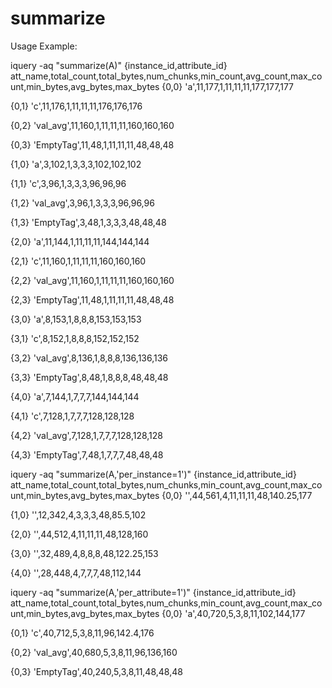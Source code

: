 summarize
==========

Usage Example:

iquery -aq "summarize(A)"
{instance_id,attribute_id} att_name,total_count,total_bytes,num_chunks,min_count,avg_count,max_count,min_bytes,avg_bytes,max_bytes
{0,0} 'a',11,177,1,11,11,11,177,177,177

{0,1} 'c',11,176,1,11,11,11,176,176,176

{0,2} 'val_avg',11,160,1,11,11,11,160,160,160

{0,3} 'EmptyTag',11,48,1,11,11,11,48,48,48

{1,0} 'a',3,102,1,3,3,3,102,102,102

{1,1} 'c',3,96,1,3,3,3,96,96,96

{1,2} 'val_avg',3,96,1,3,3,3,96,96,96

{1,3} 'EmptyTag',3,48,1,3,3,3,48,48,48

{2,0} 'a',11,144,1,11,11,11,144,144,144

{2,1} 'c',11,160,1,11,11,11,160,160,160

{2,2} 'val_avg',11,160,1,11,11,11,160,160,160

{2,3} 'EmptyTag',11,48,1,11,11,11,48,48,48

{3,0} 'a',8,153,1,8,8,8,153,153,153

{3,1} 'c',8,152,1,8,8,8,152,152,152

{3,2} 'val_avg',8,136,1,8,8,8,136,136,136

{3,3} 'EmptyTag',8,48,1,8,8,8,48,48,48

{4,0} 'a',7,144,1,7,7,7,144,144,144

{4,1} 'c',7,128,1,7,7,7,128,128,128

{4,2} 'val_avg',7,128,1,7,7,7,128,128,128

{4,3} 'EmptyTag',7,48,1,7,7,7,48,48,48

iquery -aq "summarize(A,'per_instance=1')"
{instance_id,attribute_id} att_name,total_count,total_bytes,num_chunks,min_count,avg_count,max_count,min_bytes,avg_bytes,max_bytes
{0,0} '',44,561,4,11,11,11,48,140.25,177

{1,0} '',12,342,4,3,3,3,48,85.5,102

{2,0} '',44,512,4,11,11,11,48,128,160

{3,0} '',32,489,4,8,8,8,48,122.25,153

{4,0} '',28,448,4,7,7,7,48,112,144

iquery -aq "summarize(A,'per_attribute=1')"
{instance_id,attribute_id} att_name,total_count,total_bytes,num_chunks,min_count,avg_count,max_count,min_bytes,avg_bytes,max_bytes
{0,0} 'a',40,720,5,3,8,11,102,144,177

{0,1} 'c',40,712,5,3,8,11,96,142.4,176

{0,2} 'val_avg',40,680,5,3,8,11,96,136,160

{0,3} 'EmptyTag',40,240,5,3,8,11,48,48,48



